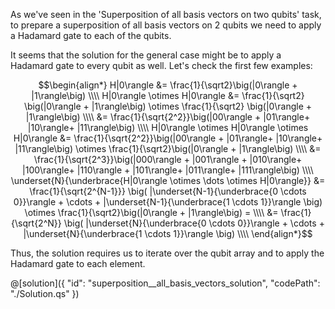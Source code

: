 As we've seen in the 'Superposition of all basis vectors on two qubits' task, to prepare a superposition of all basis vectors on 2 qubits we need to apply a Hadamard gate to each of the qubits.

It seems that the solution for the general case might be to apply a Hadamard gate to every qubit as well. Let's check the first few examples:


$$\begin{align*}
   H|0\rangle &= \frac{1}{\sqrt2}\big(|0\rangle + |1\rangle\big) \\\\
   H|0\rangle \otimes H|0\rangle &= \frac{1}{\sqrt2} \big(|0\rangle + |1\rangle\big) \otimes \frac{1}{\sqrt2} \big(|0\rangle + |1\rangle\big) \\\\   
               &= \frac{1}{\sqrt{2^2}}\big(|00\rangle + |01\rangle+ |10\rangle+ |11\rangle\big) \\\\
   H|0\rangle \otimes H|0\rangle \otimes H|0\rangle &= \frac{1}{\sqrt{2^2}}\big(|00\rangle + |01\rangle+ |10\rangle+ |11\rangle\big) \otimes \frac{1}{\sqrt2}\big(|0\rangle + |1\rangle\big) \\\\
               &= \frac{1}{\sqrt{2^3}}\big(|000\rangle + |001\rangle + |010\rangle+ |100\rangle+ |110\rangle + |101\rangle+ |011\rangle+ |111\rangle\big) \\\\
    \underset{N}{\underbrace{H|0\rangle \otimes \dots \otimes H|0\rangle}} 
               &= \frac{1}{\sqrt{2^{N-1}}}  \big( |\underset{N-1}{\underbrace{0 \cdots 0}}\rangle + \cdots + |\underset{N-1}{\underbrace{1 \cdots 1}}\rangle \big) \otimes \frac{1}{\sqrt2}\big(|0\rangle + |1\rangle\big) =  \\\\
               &= \frac{1}{\sqrt{2^N}} \big( |\underset{N}{\underbrace{0 \cdots 0}}\rangle + \cdots + |\underset{N}{\underbrace{1 \cdots 1}}\rangle \big) \\\\    
\end{align*}$$

Thus, the solution requires us to iterate over the qubit array and to apply the Hadamard gate to each element.

@[solution]({
    "id": "superposition__all_basis_vectors_solution",
    "codePath": "./Solution.qs"
})
